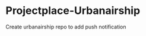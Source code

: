 Projectplace-Urbanairship
=========================

Create urbanairship repo to add push notification